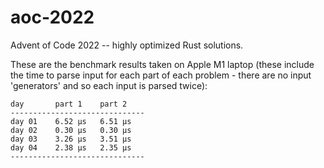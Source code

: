 # aoc-2022

Advent of Code 2022 -- highly optimized Rust solutions.

These are the benchmark results taken on Apple M1 laptop (these include the time to parse input for
each part of each problem - there are no input 'generators' and so each input is parsed twice):

```
day       part 1    part 2    
------------------------------
day 01    6.52 μs   6.51 μs   
day 02    0.30 μs   0.30 μs   
day 03    3.26 μs   3.51 μs   
day 04    2.38 μs   2.35 μs   
------------------------------
```
